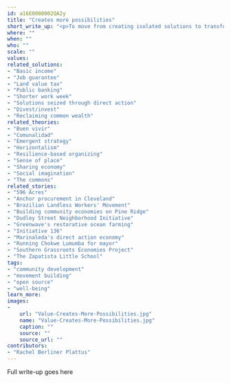 ```yaml
---
id: a16E0000002QA2y
title: "Creates more possibilities"
short_write_up: "<p>To move from creating isolated solutions to transforming entire systems, we must build our solutions with an eye toward cultivating interdependence, embracing emergence, and creating possibilities for open sourcing, replication and scale. Our best solutions are those that dismantle the forces that hold us back, while constructing new ways of being in the world together. As adrienne maree brown writes, “We want to take actions that give us more options, give us more time, more resources, more life.” Solutions become transformational on a broad scale when they adapt to the times in imaginative ways, when they support thriving ecosystems of solutions by intentionally making use of the products of other revolutionary ideas that surround them, and when they change the conditions of their environment to make space for more solutions to take root.</p>"
where: ""
when: ""
who: ""
scale: ""
values:
related_solutions:
- "Basic income"
- "Job guarantee"
- "Land value tax"
- "Public banking"
- "Shorter work week"
- "Solutions seized through direct action"
- "Divest/invest"
- "Reclaiming common wealth"
related_theories:
- "Buen vivir"
- "Comunalidad"
- "Emergent strategy"
- "Horizontalism"
- "Resilience-based organizing"
- "Sense of place"
- "Sharing economy"
- "Social imagination"
- "The commons"
related_stories:
- "596 Acres"
- "Anchor procurement in Cleveland"
- "Brazilian Landless Workers' Movement"
- "Building community economies on Pine Ridge"
- "Dudley Street Neighborhood Initiative"
- "Greenwave's restorative ocean farming"
- "Initiative 136"
- "Marinaleda's direct action economy"
- "Running Chokwe Lumumba for mayor"
- "Southern Grassroots Economies Project"
- "The Zapatista Little School"
tags:
- "community development"
- "movement building"
- "open source"
- "well-being"
learn_more:
images:
-
    url: "Value-Creates-More-Possibilities.jpg"
    name: "Value-Creates-More-Possibilities.jpg"
    caption: ""
    source: ""
    source_url: ""
contributors:
- "Rachel Berliner Plattus"
---
```

Full write-up goes here
